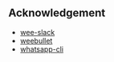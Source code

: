 ## Acknowledgement 
* [wee-slack](https://github.com/wee-slack/wee-slack)
* [weebullet](https://github.com/LeftyBC/weebullet)
* [whatsapp-cli](https://github.com/yausername/whatsapp-cli)

